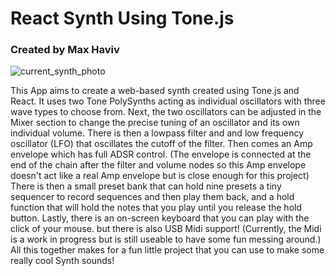 # React Synth Using Tone.js
### Created by Max Haviv

![current_synth_photo](https://github.com/maxethan2/React-Synth/assets/38705345/d6e383a4-a36b-4fb1-845b-2fa18c609880)

This App aims to create a web-based synth created using Tone.js and React. It uses two Tone PolySynths acting as individual oscillators with three wave types to choose from. Next, the two oscillators can be adjusted in the Mixer section to change the precise tuning of an oscillator and its own individual volume. There is then a lowpass filter and and low frequency oscillator (LFO) that oscillates the cutoff of the filter. Then comes an Amp envelope which has full ADSR control. (The envelope is connected at the end of the chain after the filter and volume nodes so this Amp envelope doesn't act like a real Amp envelope but is close enough for this project) There is then a small preset bank that can hold nine presets a tiny sequencer to record sequences and then play them back, and a hold function that will hold the notes that you play until you release the hold button. Lastly, there is an on-screen keyboard that you can play with the click of your mouse. but there is also USB Midi support! (Currently, the Midi is a work in progress but is still useable to have some fun messing around.) All this together makes for a fun little project that you can use to make some really cool Synth sounds!
